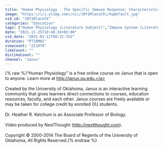 ```yaml
---
title: "Human Physiology - The Specific Immune Response: Characteristics of B and T Cells"
image: "https:\/\/i.ytimg.com\/vi\/J0Y1MlanzCk\/hqdefault.jpg"
vid_id: "J0Y1MlanzCk"
categories: "Education"
tags: ["Human Physiology (Literature Subject)","Immune System (Literature Subject)","Course"]
date: "2021-11-25T10:48:34+03:00"
vid_date: "2015-01-11T00:31:35Z"
duration: "PT18M6S"
viewcount: "221070"
likeCount: ""
dislikeCount: ""
channel: "Janux"
---
```

{% raw %}“Human Physiology” is a free online course on Janux that is open to anyone. Learn more at <a rel="nofollow" target="blank" href="http://janux.ou.edu.">http://janux.ou.edu.</a><br /><br />Created by the University of Oklahoma, Janux is an interactive learning community that gives learners direct connections to courses, education resources, faculty, and each other. Janux courses are freely available or may be taken for college credit by enrolled OU students.<br /><br />Dr. Heather R. Ketchum is an Associate Professor of Biology.<br /><br />Video produced by NextThought (<a rel="nofollow" target="blank" href="http://nextthought.com).">http://nextthought.com).</a><br /><br />Copyright © 2000-2014 The Board of Regents of the University of Oklahoma, All Rights Reserved.{% endraw %}
